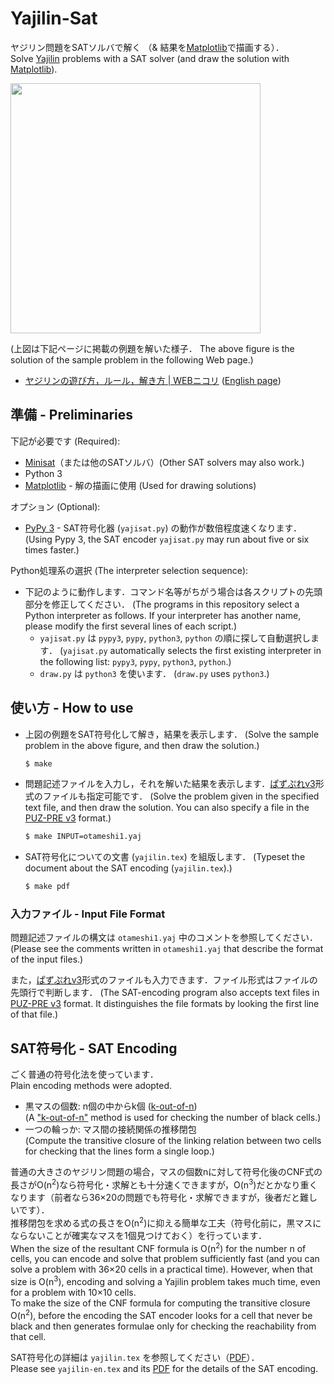 # Yajilin-Sat

ヤジリン問題をSATソルバで解く
（& 結果を[Matplotlib](https://matplotlib.org)で描画する）．    
Solve [Yajilin](https://www.nikoli.co.jp/en/puzzles/yajilin.html) problems
with a SAT solver (and draw the solution with
[Matplotlib](https://matplotlib.org)).

<img src="https://raw.githubusercontent.com/wiki/ytakata69/yajilin-sat/yajilin-sat.png" width="400" />

(上図は下記ページに掲載の例題を解いた様子．
The above figure is the solution of the sample problem in the
following Web page.)

- [ヤジリンの遊び方，ルール，解き方 | WEBニコリ](https://www.nikoli.co.jp/ja/puzzles/yajilin/)
  ([English page](https://www.nikoli.co.jp/en/puzzles/yajilin.html))

## 準備 - Preliminaries

下記が必要です (Required):

- [Minisat](http://minisat.se)（または他のSATソルバ）(Other SAT solvers may also work.)
- Python 3
- [Matplotlib](https://matplotlib.org) - 解の描画に使用 (Used for drawing solutions)

オプション (Optional):

- [PyPy 3](https://pypy.org) - SAT符号化器 (`yajisat.py`) の動作が数倍程度速くなります．
  (Using Pypy 3, the SAT encoder `yajisat.py` may run about five or six times faster.)

Python処理系の選択 (The interpreter selection sequence):

- 下記のように動作します．コマンド名等がちがう場合は各スクリプトの先頭部分を修正してください．
  (The programs in this repository select a Python interpreter as follows. If your interpreter has another name, please modify the first several lines of each script.)
  - `yajisat.py` は `pypy3`, `pypy`, `python3`, `python` の順に探して自動選択します．
    (`yajisat.py` automatically selects the first existing interpreter in the following list: `pypy3`, `pypy`, `python3`, `python`.)
  - `draw.py` は `python3` を使います．
    (`draw.py` uses `python3`.)

## 使い方 - How to use

- 上図の例題をSAT符号化して解き，結果を表示します．
  (Solve the sample problem in the above figure, and then draw the solution.)

  ```sh
  $ make
  ```
- 問題記述ファイルを入力し，それを解いた結果を表示します．[ぱずぷれv3](https://github.com/sabo2/pzprv3/)形式のファイルも指定可能です．
  (Solve the problem given in the specified text file, and then draw the solution. You can also specify a file in the [PUZ-PRE v3](https://github.com/sabo2/pzprv3/) format.)

  ```sh
  $ make INPUT=otameshi1.yaj
  ```
- SAT符号化についての文書 (`yajilin.tex`) を組版します．
  (Typeset the document about the SAT encoding (`yajilin.tex`).)

  ```sh
  $ make pdf
  ```

### 入力ファイル - Input File Format

問題記述ファイルの構文は `otameshi1.yaj` 中のコメントを参照してください．
(Please see the comments written in `otameshi1.yaj` that describe the format of the input files.)

また，[ぱずぷれv3](https://github.com/sabo2/pzprv3/)形式のファイルも入力できます．ファイル形式はファイルの先頭行で判断します．
(The SAT-encoding program also accepts text files in [PUZ-PRE v3](https://github.com/sabo2/pzprv3/) format.
It distinguishes the file formats by looking the first line of that file.)

## SAT符号化 - SAT Encoding

ごく普通の符号化法を使っています．    
Plain encoding methods were adopted.

- 黒マスの個数: n個の中からk個 ([k-out-of-n](https://cs.stackexchange.com/questions/13188/encoding-1-out-of-n-constraint-for-sat-solvers))    
  (A ["k-out-of-n"](https://cs.stackexchange.com/questions/13188/encoding-1-out-of-n-constraint-for-sat-solvers) method is used for checking the number of black cells.)
- 一つの輪っか: マス間の接続関係の推移閉包    
  (Compute the transitive closure of the linking relation between two cells for checking that the lines form a single loop.)

普通の大きさのヤジリン問題の場合，マスの個数nに対して符号化後のCNF式の長さがO(n<sup>2</sup>)なら符号化・求解とも十分速くできますが，O(n<sup>3</sup>)だとかなり重くなります（前者なら36&times;20の問題でも符号化・求解できますが，後者だと難しいです）．    
推移閉包を求める式の長さをO(n<sup>2</sup>)に抑える簡単な工夫（符号化前に，黒マスにならないことが確実なマスを1個見つけておく）を行っています．    
When the size of the resultant CNF formula is O(n<sup>2</sup>) for the number n of cells,
you can encode and solve that problem sufficiently fast (and you can solve a problem with 36&times;20 cells in a practical time).
However, when that size is O(n<sup>3</sup>), encoding and solving a Yajilin problem takes much time, even for a problem with 10&times;10 cells.    
To make the size of the CNF formula for computing the transitive closure O(n<sup>2</sup>),
before the encoding the SAT encoder looks for a cell that never be black
and then generates formulae only for checking the reachability from that cell.

SAT符号化の詳細は `yajilin.tex` を参照してください（[PDF](https://raw.githubusercontent.com/wiki/ytakata69/yajilin-sat/yajilin.pdf)）．    
Please see `yajilin-en.tex` and its [PDF](https://raw.githubusercontent.com/wiki/ytakata69/yajilin-sat/yajilin-en.pdf)
for the details of the SAT encoding.
